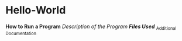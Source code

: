 # Hello-World

**How to Run a Program**
*Description of the Program*
***Files Used***
<sub> Additional Documentation </sub>

